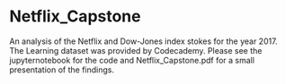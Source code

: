 # Netflix_Capstone

An analysis of the Netflix and Dow-Jones index stokes for the year 2017. 
The Learning dataset was provided by Codecademy. 
Please see the jupyternotebook for the code and Netflix_Capstone.pdf for a small presentation of the findings.

